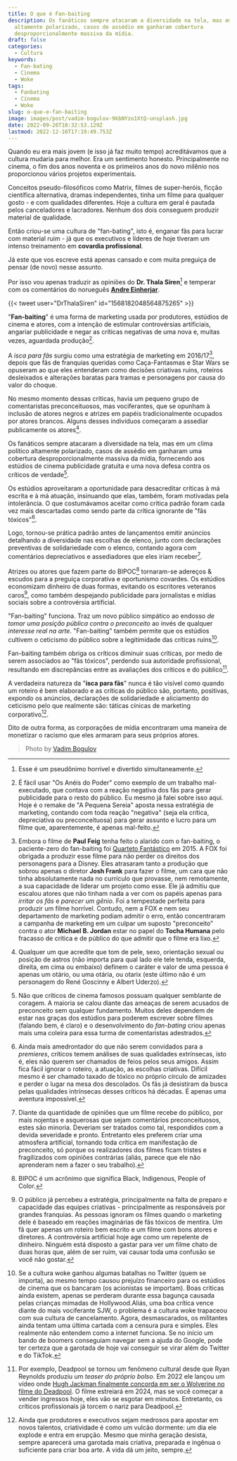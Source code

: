 ```yaml
---
title: O que é Fan-baiting
description: Os fanáticos sempre atacaram a diversidade na tela, mas em um clima político
  altamente polarizado, casos de assédio em ganharam cobertura
  desproporcionalmente massiva da mídia.
draft: false
categories:
  - Cultura
keywords:
  - Fan-bating
  - Cinema
  - Woke
tags:
  - Fanbating
  - Cinema
  - Woke
slug: o-que-e-fan-baiting
image: images/post/vadim-bogulov-9kbNYzo1XtQ-unsplash.jpg
date: 2022-09-26T18:32:53.129Z
lastmod: 2022-12-16T17:19:49.753Z
---
```


Quando eu era mais jovem (e isso já faz muito tempo) acreditávamos que a cultura mudaria para melhor. Era um sentimento honesto. Principalmente no cinema, o fim dos anos noventa e os primeiros anos do novo milênio nos proporcionou vários projetos experimentais. 

Conceitos pseudo-filosóficos como Matrix, filmes de super-heróis, ficção científica alternativa, dramas independentes, tinha um filme para qualquer gosto - e com qualidades diferentes. Hoje a cultura em geral é pautada pelos canceladores e lacradores. Nenhum dos dois conseguem produzir material de qualidade.

Então criou-se uma cultura de "fan-bating", isto é, enganar fãs para lucrar com material ruim - já que os executivos e líderes de hoje tiveram um intenso treinamento em **covardia profissional**.

Já este que vos escreve está apenas cansado e com muita preguiça de pensar (de novo) nesse assunto.

Por isso vou apenas traduzir as opiniões do **Dr. Thala Siren**[^1] e temperar com os comentários do norueguês **[Andre Einherjar](https://www.youtube.com/watch?v=KKv6P5Ec3hg)**. 

[^1]: Esse é um pseudônimo horrível e divertido simultaneamente. 

{{< tweet user="DrThalaSiren" id="1568182048564875265" >}}

"**Fan-baiting**" é uma forma de marketing usada por produtores, estúdios de cinema e atores, com a intenção de estimular controvérsias artificiais, angariar publicidade e negar as críticas negativas de uma nova e, muitas vezes, aguardada produção[^2].

[^2]: É fácil usar "Os Anéis do Poder" como exemplo de um trabalho mal-executado, que contava com a reação negativa dos fãs para gerar publicidade para o resto do público. Eu mesmo já falei sobre isso aqui. Hoje é o remake de "A Pequena Sereia" aposta nessa estratégia de marketing, contando com toda reação "negativa" (seja ela crítica, depreciativa ou preconceituosa) para gerar assunto e lucro para um filme que, aparentemente, é apenas mal-feito.

A *isca para fãs* surgiu como uma estratégia de marketing em 2016/17[^3], depois que fãs de franquias queridas como Caça-Fantasmas e Star Wars se opuseram ao que eles entenderam como decisões criativas ruins, roteiros desleixados e alterações baratas para tramas e personagens por causa do valor do choque.

[^3]: Embora o filme de **Paul Feig** tenha feito o alarido com o fan-baiting, o paciente-zero do fan-baiting foi [Quarteto Fantástico](https://www.imdb.com/title/tt1502712/?ref_=fn_al_tt_1) em 2015. A FOX foi obrigada a produzir esse filme para não perder os direitos dos personagens para a Disney. Eles atrasaram tanto a produção que sobrou apenas o diretor **Josh Frank** para fazer o filme, um cara que não tinha absolutamente nada no currículo que provasse, nem remotamente, a sua capacidade de liderar um projeto como esse. Ele já admitiu que escalou atores que não tinham nada a ver com os papéis apenas para *irritar os fãs* e *parecer um gênio*. Foi a tempestade perfeita para produzir um filme horrível. Contudo, nem a FOX e nem seu departamento de marketing podiam admitir o erro, então concentraram a campanha de marketing em um culpar um suposto "preconceito" contra o ator **Michael B. Jordan** estar no papel do **Tocha Humana** pelo fracasso de crítica e de público do que admitir que o filme era lixo. 

No mesmo momento dessas críticas, havia um pequeno grupo de comentaristas preconceituosos, mas vociferantes, que se opunham à inclusão de atores negros e atrizes em papéis tradicionalmente ocupados por atores brancos. Alguns desses indivíduos começaram a assediar publicamente os atores[^4].

[^4]:  Qualquer um que acredite que tom de pele, sexo, orientação sexual ou posição de astros (não importa para qual lado ele tele tenda, esquerda, direita, em cima ou embaixo) definem o caráter e valor de uma pessoa é apenas um otário, ou uma otária, ou otarix (este último não é um personagem do René Goscinny e Albert Uderzo).

Os fanáticos sempre atacaram a diversidade na tela, mas em um clima político altamente polarizado, casos de assédio em ganharam uma cobertura desproporcionalmente massiva da mídia, fornecendo aos estúdios de cinema publicidade gratuita e uma nova defesa contra os críticos de verdade[^5].

[^5]: Não que críticos de cinema famosos possuam qualquer semblante de coragem. A maioria se calou diante das ameaças de serem acusados de preconceito sem qualquer fundamento. Muitos deles dependem de estar nas graças dos estúdios para poderem escrever sobre filmes (falando bem, é claro) e o desenvolvimento do *fan-bating* criou apenas mais uma coleira para essa turma de comentaristas adestrados.

Os estúdios aproveitaram a oportunidade para desacreditar críticas à má escrita e à má atuação, insinuando que elas, também, foram motivadas pela intolerância. O que costumávamos aceitar como crítica padrão foram cada vez mais descartadas como sendo parte da crítica ignorante de "fãs tóxicos"[^6].

[^6]: Ainda mais amedrontador do que não serem convidados para a *premieres*, críticos temem análises de suas qualidades extrínsecas, isto é, eles não querem ser chamados de feios pelos seus amigos. Assim fica fácil ignorar o roteiro, a atuação, as escolhas criativas. Difícil mesmo é ser chamado taxado de tóxico no próprio círculo de amizades e perder o lugar na mesa dos descolados. Os fãs já desistiram da busca pelas qualidades intrínsecas desses críticos há décadas. É apenas uma aventura impossível.

Logo, tornou-se prática padrão antes de lançamentos emitir anúncios detalhando a diversidade nas escolhas de elenco, junto com declarações preventivas de solidariedade com o elenco, contando agora com comentários depreciativos e assediadores que eles iriam receber[^7].

[^7]: Diante da quantidade de opiniões que um filme recebe do público, por mais nojentas e asquerosas que sejam comentários preconceituosos, estes são minoria. Deveriam ser tratados como tal, respondidos com a devida severidade e pronto. Entretanto eles preferem criar uma atmosfera artificial, tornando toda crítica em manifestação de preconceito, só porque os realizadores dos filmes ficam tristes e fragilizados com opiniões contrárias (aliás, parece que ele não aprenderam nem a fazer o seu trabalho). 

Atrizes ou atores que fazem parte do BIPOC[^8] tornaram-se adereços & escudos para a preguiça corporativa e oportunismo covardes. Os estúdios economizam dinheiro de duas formas, evitando os escritores veteranos caros[^9], como também despejando publicidade para jornalistas e mídias sociais sobre a controvérsia artificial.

[^8]: BIPOC é um acrônimo que significa Black, Indigenous, People of Color. 
[^9]: O público já percebeu a estratégia, principalmente na falta de preparo e capacidade das equipes criativas - principalmente as responsáveis por grandes franquias. As pessoas ignoram os filmes quando o marketing dele é baseado em reações imaginárias de fãs tóxicos de mentira. Um fã quer apenas um roteiro bem escrito e um filme com bons atores e diretores. A controvérsia artificial hoje age como um repelente de dinheiro. Ninguém está disposto a gastar para ver um filme chato de duas horas que, além de ser ruim, vai causar toda uma confusão se você não gostar. 

"Fan-baiting" funciona. Traz um novo público simpático ao endosso *de tomar uma posição pública contra o preconceito* ao invés de qualquer *interesse real na arte*. "Fan-baiting" também permite que os estúdios cultivem o ceticismo do público sobre a legitimidade das críticas ruins[^10].
[^10]: Se a cultura woke ganhou algumas batalhas no Twitter (quem se importa), ao mesmo tempo causou prejuízo financeiro para os estúdios de cinema que os bancaram (os acionistas se importam). Boas críticas ainda existem, apenas se perderam durante essa bagunça causada pelas crianças mimadas de Hollywood.Aliás, uma boa crítica vence diante do mais vociferante SJW, o problema é a cultura woke trapaceou com sua cultura de cancelamento. Agora, desmascarados, os militantes ainda tentam uma última cartada com a censura pura e simples. Eles realmente não entendem como a internet funciona. Se no início um bando de boomers conseguiam navegar sem a ajuda do Google, pode ter certeza que a garotada de hoje vai conseguir se virar além do Twitter e do TikTok. 

Fan-baiting também obriga os críticos diminuir suas críticas, por medo de serem associados ao "fãs tóxicos", perdendo sua autoridade profissional, resultando em discrepâncias entre as avaliações dos críticos e do público[^11].
[^11]: Por exemplo, Deadpool se tornou um fenômeno cultural desde que Ryan Reynolds produziu um *teaser do próprio bolso*. Em 2022 ele lançou um vídeo onde [Hugh Jackman finalmente concorda em ser o Wolverine no filme do Deadpool](https://www.youtube.com/watch?v=Yd47Z8HYf0Y). O filme estreiará em 2024, mas se você começar a vender ingressos hoje, eles vão se esgotar em minutos. Entretanto, os críticos profissionais já torcem o nariz para Deadpool.

A verdadeira natureza da "**isca para fãs**" nunca é tão visível como quando um roteiro é bem elaborado e as críticas do público são, portanto, positivas, expondo os anúncios, declarações de solidariedade e aliciamento do ceticismo pelo que realmente são: táticas cínicas de marketing corporativo[^12].
[^12]: Ainda que produtores e executivos sejam medrosos para apostar em novos talentos, criatividade é como um vulcão dormente: um dia ele explode e entra em erupção. Mesmo que minha geração desista, sempre aparecerá uma garotada mais criativa, preparada e ingênua o suficiente para criar boa arte. A vida dá um jeito, sempre. 

Dito de outra forma, as corporações de mídia encontraram uma maneira de monetizar o racismo que eles armaram para seus próprios atores.

>Photo by [Vadim Bogulov](https://unsplash.com/@franku84?utm_source=unsplash&utm_medium=referral&utm_content=creditCopyText)
  